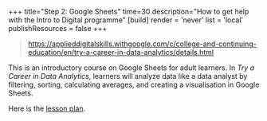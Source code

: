 +++
title="Step 2: Google Sheets"
time=30
description="How to get help with the Intro to Digital programme"
[build]
  render = 'never'
  list = 'local'
  publishResources = false
+++

> https://applieddigitalskills.withgoogle.com/c/college-and-continuing-education/en/try-a-career-in-data-analytics/details.html

This is an introductory course on Google Sheets for adult learners. In _Try a Career in Data Analytics_, learners will analyze data like a data analyst by filtering, sorting, calculating averages, and creating a visualisation in Google Sheets.

Here is the [lesson plan](https://docs.google.com/document/d/1GbgSked41WqEtwHG-CWodaSK2tBIh_K_0i36xGmHt6Q/edit#heading=h.9ijm53a6y5p1).
